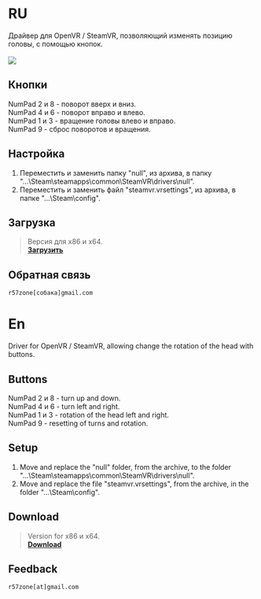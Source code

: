 # RU
Драйвер для OpenVR / SteamVR, позволяющий изменять позицию головы, с помощью кнопок.<br><br>
![](https://user-images.githubusercontent.com/9499881/27448173-cff2d362-5794-11e7-9514-8b10fb966c92.gif)
## Кнопки
NumPad 2 и 8 - поворот вверх и вниз.<br>
NumPad 4 и 6 - поворот вправо и влево.<br>
NumPad 1 и 3 - вращение головы влево и вправо.<br>
NumPad 9 - сброс поворотов и вращения.<br>

## Настройка 
1. Переместить и заменить папку "null", из архива, в папку "...\Steam\steamapps\common\SteamVR\drivers\null".
2. Переместить и заменить файл "steamvr.vrsettings", из архива, в папке "...\Steam\config".

## Загрузка
>Версия для x86 и x64.<br>
**[Загрузить](https://github.com/r57zone/OpenVR-head-tracking-with-buttons/releases)**<br>

## Обратная связь
`r57zone[собака]gmail.com`

# En
Driver for OpenVR / SteamVR, allowing change the rotation of the head with buttons.

## Buttons
NumPad 2 и 8 - turn up and down.<br>
NumPad 4 и 6 - turn left and right.<br>
NumPad 1 и 3 - rotation of the head left and right.<br>
NumPad 9 - resetting of turns and rotation.

## Setup
1. Move and replace the "null" folder, from the archive, to the folder "...\Steam\steamapps\common\SteamVR\drivers\null".
2. Move and replace the file "steamvr.vrsettings", from the archive, in the folder "...\Steam\config".

## Download
>Version for x86 и x64.<br>
**[Download](https://github.com/r57zone/OpenVR-head-tracking-with-buttons/releases)**<br>

## Feedback
`r57zone[at]gmail.com`
